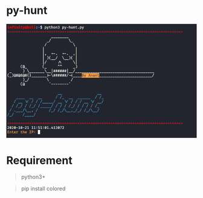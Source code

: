 # py-hunt
![](https://github.com/Anant1711/py-hunt/blob/main/screenshot/banner.png)

# Requirement
  > python3+
  
  > pip install colored
  
